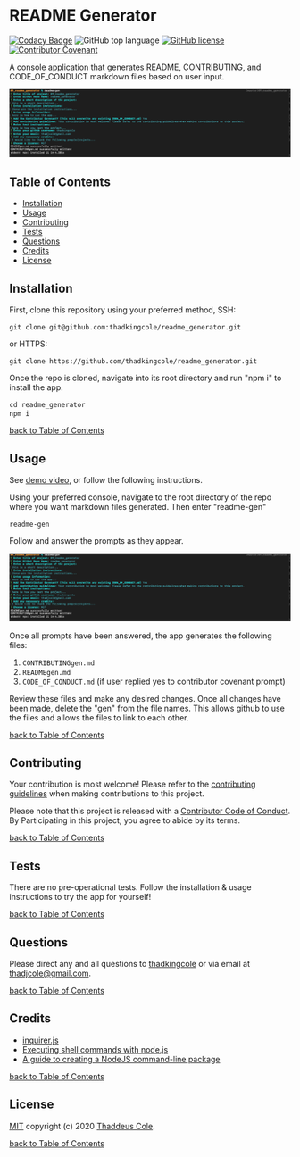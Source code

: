 # README Generator

[![Codacy Badge](https://api.codacy.com/project/badge/Grade/539d367a65364d6cbfb867f963147fff)](https://app.codacy.com/manual/thadkingcole/readme_generator?utm_source=github.com&utm_medium=referral&utm_content=thadkingcole/readme_generator&utm_campaign=Badge_Grade_Dashboard)
![GitHub top language](https://img.shields.io/github/languages/top/thadkingcole/Readme_Generator)
[![GitHub license](https://img.shields.io/github/license/thadkingcole/Readme_Generator)](LICENSE)
[![Contributor Covenant](https://img.shields.io/badge/Contributor%20Covenant-v2.0%20adopted-ff69b4.svg)](code_of_conduct.md)

A console application that generates README, CONTRIBUTING, and CODE_OF_CONDUCT markdown files based on user input.

![screenshot placeholder](./public/images/screenshot.png)

## Table of Contents

- [Installation](#installation)
- [Usage](#usage)
- [Contributing](#contributing)
- [Tests](#tests)
- [Questions](#questions)
- [Credits](#credits)
- [License](#license)

## Installation

First, clone this repository using your preferred method, SSH:

```git
git clone git@github.com:thadkingcole/readme_generator.git
```
or HTTPS:
```git
git clone https://github.com/thadkingcole/readme_generator.git
```

Once the repo is cloned, navigate into its root directory and run "npm i" to install the app.

```terminal
cd readme_generator
npm i
```

[back to Table of Contents](#table-of-contents)

## Usage

See [demo video](https://drive.google.com/file/d/1nA-Swyk7RdjygIuWfRAWormzdMM4CN_-/view), or follow the following instructions.

Using your preferred console, navigate to the root directory of the repo where you want markdown files generated. Then enter "readme-gen"

```terminal
readme-gen
```

Follow and answer the prompts as they appear.

![prompts](./public/images/screenshot.png)

Once all prompts have been answered, the app generates the following files:

1. ```CONTRIBUTINGgen.md```
1. ```READMEgen.md```
1. ```CODE_OF_CONDUCT.md``` (if user replied yes to contributor covenant prompt)

Review these files and make any desired changes. Once all changes have been made, delete the "gen" from the file names. This allows github to use the files and allows the files to link to each other.

[back to Table of Contents](#table-of-contents)

## Contributing

Your contribution is most welcome! Please refer to the [contributing guidelines](CONTRIBUTING.md) when making contributions to this project.

Please note that this project is released with a [Contributor Code of Conduct](code_of_conduct.md). By Participating in this project, you agree to abide by its terms.

[back to Table of Contents](#table-of-contents)

## Tests

There are no pre-operational tests. Follow the installation & usage instructions to try the app for yourself!

[back to Table of Contents](#table-of-contents)

## Questions

Please direct any and all questions to [thadkingcole](https://github.com/thadkingcole) or via email at [thadjcole@gmail.com](mailto:thadjcole@gmail.com).

[back to Table of Contents](#table-of-contents)

## Credits

- [inquirer.js](https://www.npmjs.com/package/inquirer)
- [Executing shell commands with node.js](https://stackabuse.com/executing-shell-commands-with-node-js/)
- [A guide to creating a NodeJS command-line package](https://medium.com/netscape/a-guide-to-create-a-nodejs-command-line-package-c2166ad0452e)

[back to Table of Contents](#table-of-contents)

## License

[MIT](LICENSE) copyright (c) 2020 [Thaddeus Cole](mailto:thadjcole@gmail.com).

[back to Table of Contents](#table-of-contents)
